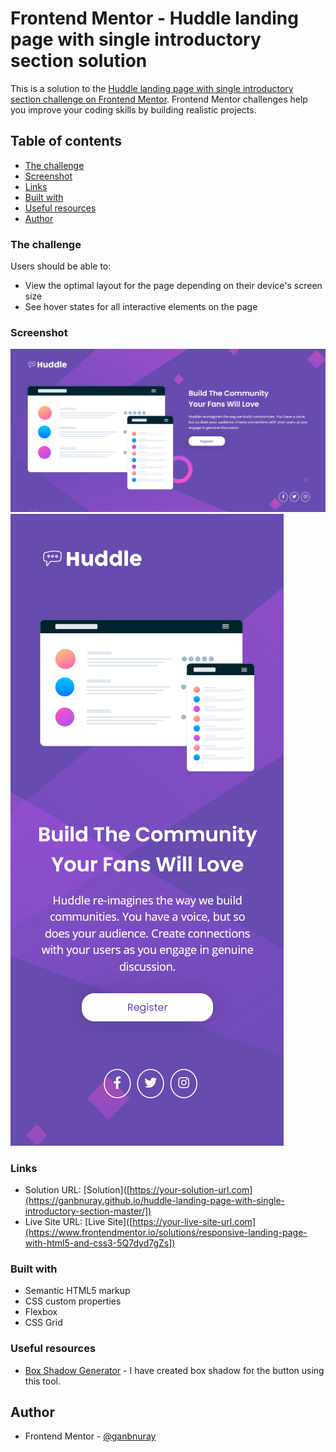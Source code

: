 # Frontend Mentor - Huddle landing page with single introductory section solution

This is a solution to the [Huddle landing page with single introductory section challenge on Frontend Mentor](https://www.frontendmentor.io/challenges/huddle-landing-page-with-a-single-introductory-section-B_2Wvxgi0). Frontend Mentor challenges help you improve your coding skills by building realistic projects. 

## Table of contents

- [The challenge](#the-challenge)
- [Screenshot](#screenshot)
- [Links](#links)
- [Built with](#built-with)
- [Useful resources](#useful-resources)
- [Author](#author)

### The challenge

Users should be able to:

- View the optimal layout for the page depending on their device's screen size
- See hover states for all interactive elements on the page

### Screenshot

![](./screenshot-desktop.png)
![](./screenshot-mobile.png)

### Links

- Solution URL: [Solution]([https://your-solution-url.com](https://ganbnuray.github.io/huddle-landing-page-with-single-introductory-section-master/])
- Live Site URL: [Live Site]([https://your-live-site-url.com](https://www.frontendmentor.io/solutions/responsive-landing-page-with-html5-and-css3-5Q7dyd7gZs])

### Built with

- Semantic HTML5 markup
- CSS custom properties
- Flexbox
- CSS Grid

### Useful resources

- [Box Shadow Generator](https://cssgenerator.org/box-shadow-css-generator.html) - I have created box shadow for the button using this tool.

## Author

- Frontend Mentor - [@ganbnuray](https://www.frontendmentor.io/profile/ganbnuray)
